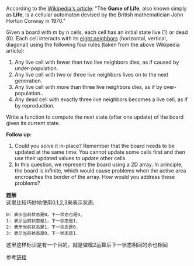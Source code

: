 According to the [Wikipedia's article](https://en.wikipedia.org/wiki/Conway%27s_Game_of_Life): "The **Game of Life**, also known simply as **Life**, is a cellular automaton devised by the British mathematician John Horton Conway in 1970."  

Given a board with m by n cells, each cell has an initial state live (1) or dead (0). Each cell interacts with its [eight neighbors](https://en.wikipedia.org/wiki/Moore_neighborhood) (horizontal, vertical, diagonal) using the following four rules (taken from the above Wikipedia article):  

1. Any live cell with fewer than two live neighbors dies, as if caused by under-population.  
2. Any live cell with two or three live neighbors lives on to the next generation.  
3. Any live cell with more than three live neighbors dies, as if by over-population..  
4. Any dead cell with exactly three live neighbors becomes a live cell, as if by reproduction.  

Write a function to compute the next state (after one update) of the board given its current state.  

**Follow up:**  

1. Could you solve it in-place? Remember that the board needs to be updated at the same time: You cannot update some cells first and then use their updated values to update other cells.  
2. In this question, we represent the board using a 2D array. In principle, the board is infinite, which would cause problems when the active area encroaches the border of the array. How would you address these problems?  

**题解**  
这里比较巧妙地使用0,1,2,3来表示状态:
```  
0: 表示当前状态是0，下一状态也是0,  
1: 表示当前状态是1，下一状态是1,  
2: 表示当前状态是1，下一状态是0,
3: 表示当前状态是0，下一状态是1.  
```
这里这样标识是有一个目的，就是做模2运算后下一状态相同的余也相同

参考[链接](http://segmentfault.com/a/1190000003819277)

